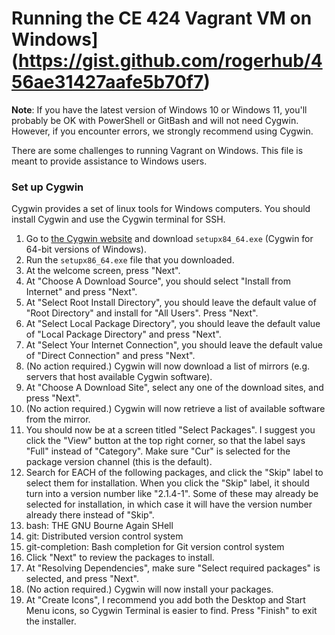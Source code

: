 Running the CE 424 Vagrant VM on Windows](https://gist.github.com/rogerhub/456ae31427aafe5b70f7)
========================================

**Note**: If you have the latest version of Windows 10 or Windows 11, you'll probably be OK with PowerShell or GitBash and will not need Cygwin. However, if you encounter errors, we strongly recommend using Cygwin.

There are some challenges to running Vagrant on Windows. This file is meant to provide assistance to Windows users.

### Set up Cygwin

Cygwin provides a set of linux tools for Windows computers. You should install Cygwin and use the Cygwin terminal for SSH.

1. Go to [the Cygwin website](http://cygwin.com/install.html) and download `setupx84_64.exe` (Cygwin for 64-bit versions of Windows).
1. Run the `setupx86_64.exe` file that you downloaded.
1. At the welcome screen, press "Next".
1. At "Choose A Download Source", you should select "Install from Internet" and press "Next".
1. At "Select Root Install Directory", you should leave the default value of "Root Directory" and install for "All Users". Press "Next".
1. At "Select Local Package Directory", you should leave the default value of "Local Package Directory" and press "Next".
1. At "Select Your Internet Connection", you should leave the default value of "Direct Connection" and press "Next".
1. (No action required.) Cygwin will now download a list of mirrors (e.g. servers that host available Cygwin software).
1. At "Choose A Download Site", select any one of the download sites, and press "Next".
1. (No action required.) Cygwin will now retrieve a list of available software from the mirror.
1. You should now be at a screen titled "Select Packages". I suggest you click the "View" button at the top right corner, so that the label says "Full" instead of "Category". Make sure "Cur" is selected for the package version channel (this is the default).
1. Search for EACH of the following packages, and click the "Skip" label to select them for installation. When you click the "Skip" label, it should turn into a version number like "2.1.4-1". Some of these may already be selected for installation, in which case it will have the version number already there instead of "Skip".
  1. bash: THE GNU Bourne Again SHell
  1. git: Distributed version control system
  1. git-completion: Bash completion for Git version control system
1. Click "Next" to review the packages to install.
1. At "Resolving Dependencies", make sure "Select required packages" is selected, and press "Next".
1. (No action required.) Cygwin will now install your packages.
1. At "Create Icons", I recommend you add both the Desktop and Start Menu icons, so Cygwin Terminal is easier to find. Press "Finish" to exit the installer.